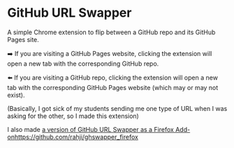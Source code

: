 # GitHub URL Swapper

A simple Chrome extension to flip between a GitHub repo and its GitHub Pages site.

:arrow_right: If you are visiting a GitHub Pages website, clicking the extension will open a new tab with the corresponding GitHub repo.

:arrow_left: If you are visiting a GitHub repo, clicking the extension will open a new tab with the corresponding GitHub Pages website (which may or may not exist).

(Basically, I got sick of my students sending me one type of URL when I was asking for the other, so I made this extension)

I also made [a version of GitHub URL Swapper as a Firefox Add-on](https://github.com/rahji/ghswapper_firefox)https://github.com/rahji/ghswapper_firefox
